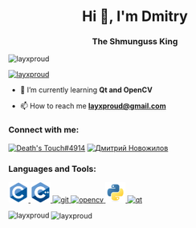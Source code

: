 <h1 align="center">Hi 👋, I'm Dmitry</h1>
<h3 align="center">The Shmunguss King</h3>

<p align="left"> <img src="https://komarev.com/ghpvc/?username=layxproud&label=Profile%20views&color=0e75b6&style=flat" alt="layxproud" /> </p>

<p align="left"> <a href="https://github.com/ryo-ma/github-profile-trophy"><img src="https://github-profile-trophy.vercel.app/?username=layxproud" alt="layxproud" /></a> </p>

- 🌱 I’m currently learning **Qt and OpenCV**

- 📫 How to reach me **layxproud@gmail.com**

<h3 align="left">Connect with me:</h3>
<p align="left">
<a href="https://discord.gg/Death's Touch#4914" target="blank"><img align="center" src="https://raw.githubusercontent.com/rahuldkjain/github-profile-readme-generator/master/src/images/icons/Social/discord.svg" alt="Death's Touch#4914" height="30" width="40" /></a>
<a href="https://vk.com/layxproud" target="blank"><img align="center" src="https://upload.wikimedia.org/wikipedia/commons/thumb/f/f3/VK_Compact_Logo_%282021-present%29.svg/48px-VK_Compact_Logo_%282021-present%29.svg.png" alt="Дмитрий Новожилов" height="30" width="30" /></a>
</p>

<h3 align="left">Languages and Tools:</h3>
<p align="left"> <a href="https://www.cprogramming.com/" target="_blank" rel="noreferrer"> <img src="https://raw.githubusercontent.com/devicons/devicon/master/icons/c/c-original.svg" alt="c" width="40" height="40"/> </a> <a href="https://www.w3schools.com/cpp/" target="_blank" rel="noreferrer"> <img src="https://raw.githubusercontent.com/devicons/devicon/master/icons/cplusplus/cplusplus-original.svg" alt="cplusplus" width="40" height="40"/> </a> <a href="https://git-scm.com/" target="_blank" rel="noreferrer"> <img src="https://www.vectorlogo.zone/logos/git-scm/git-scm-icon.svg" alt="git" width="40" height="40"/> </a> <a href="https://opencv.org/" target="_blank" rel="noreferrer"> <img src="https://www.vectorlogo.zone/logos/opencv/opencv-icon.svg" alt="opencv" width="40" height="40"/> </a> <a href="https://www.python.org" target="_blank" rel="noreferrer"> <img src="https://raw.githubusercontent.com/devicons/devicon/master/icons/python/python-original.svg" alt="python" width="40" height="40"/> </a> <a href="https://www.qt.io/" target="_blank" rel="noreferrer"> <img src="https://upload.wikimedia.org/wikipedia/commons/0/0b/Qt_logo_2016.svg" alt="qt" width="40" height="40"/> </a> </p>

<p><img align="left" src="https://github-readme-stats.vercel.app/api/top-langs?username=layxproud&show_icons=true&locale=en&layout=compact" alt="layxproud" /></p>

<p>&nbsp;<img align="center" src="https://github-readme-stats.vercel.app/api?username=layxproud&show_icons=true&locale=en" alt="layxproud" /></p>

